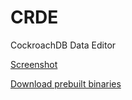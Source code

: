 # CRDE
CockroachDB Data Editor

[Screenshot](/demo.gif)

[Download prebuilt binaries](https://github.com/setvalue/crde/releases/latest)
